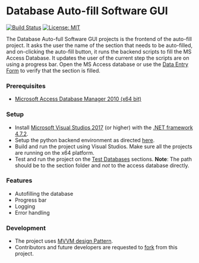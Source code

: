 # Database Auto-fill Software GUI

[![Build Status](https://dev.azure.com/ShashwatiShradha/Database%20Autofill%20Software/_apis/build/status/FourFront-Senior-Design.categorization?branchName=development)](https://dev.azure.com/ShashwatiShradha/Database%20Autofill%20Software/_build/latest?definitionId=2&branchName=development) [![License: MIT](https://img.shields.io/badge/License-MIT-yellow.svg)](https://github.com/FourFront-Senior-Design/AutofillFrontend/blob/master/Copyright)

The Database Auto-full Software GUI projects is the frontend of the auto-fill project. It asks the user the name of the section that needs to be auto-filled, and on-clicking the auto-fill button, it runs the backend scripts to fill the MS Access Database. It updates the user of the current step the scripts are on using a progress bar. Open the MS Access database or use the [Data Entry Form](https://github.com/FourFront-Senior-Design/DataEntryForm) to verify that the section is filled.

### Prerequisites
* [Microsoft Access Database Manager 2010 (x64 bit)](https://www.microsoft.com/en-US/download/details.aspx?id=13255)

### Setup
* Install [Microsoft Visual Studios 2017](https://docs.microsoft.com/en-us/visualstudio/productinfo/2017-redistribution-vs) (or higher) with the [.NET framework 4.7.2](https://docs.microsoft.com/en-us/dotnet/framework/install/guide-for-developers).
* Setup the python backend environment as directed [here](https://github.com/FourFront-Senior-Design/pythonenv/blob/master/README.md).
* Build and run the project using Visual Studios. Make sure all the projects are running on the x64 platform.
* Test and run the project on the [Test Databases](https://github.com/FourFront-Senior-Design/AutofillFrontend/tree/master/TestDatabases) sections. **Note**: The path should be to the section folder and *not* to the access database directly.

### Features
* Autofilling the database
* Progress bar
* Logging
* Error handling

### Development
* The project uses [MVVM design Pattern](https://docs.microsoft.com/en-us/archive/msdn-magazine/2009/february/patterns-wpf-apps-with-the-model-view-viewmodel-design-pattern).
* Contributors and future developers are requested to [fork](https://guides.github.com/activities/forking/) from this project.
